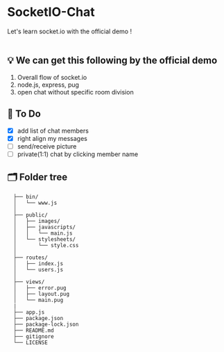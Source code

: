 # SocketIO-Chat
Let's learn socket.io with the official demo !
<br><br>
## 💡 We can get this following by the official demo
1. Overall flow of socket.io
2. node.js, express, pug
3. open chat without specific room division
## 📝 To Do
- [x] add list of chat members
- [x] right align my messages
- [ ] send/receive picture
- [ ] private(1:1) chat by clicking member name
## 🗂️ Folder tree
```
  ├── bin/                      
  │   └── www.js                
  │ 
  ├── public/                  
  │   ├── images/        
  │   ├── javascripts/       
  │   │   └── main.js           
  │   └── stylesheets/
  │       └── style.css       
  │   
  ├── routes/               
  │   ├── index.js        
  │   └── users.js            
  │ 
  ├── views/                  
  │   ├── error.pug        
  │   ├── layout.pug            
  │   └── main.pug
  |
  ├── app.js
  ├── package.json
  ├── package-lock.json
  ├── README.md
  ├── gitignore
  └── LICENSE
```
